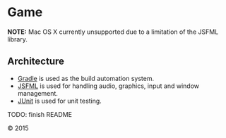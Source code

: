 Game
====
**NOTE:** Mac OS X currently unsupported due to a limitation of the JSFML library.

Architecture
------------
+ [Gradle](https://gradle.org/) is used as the build automation system.
+ [JSFML](http://jsfml.org/) is used for handling audio, graphics, input and window management.
+ [JUnit](http://junit.org/) is used for unit testing.

TODO: finish README

&copy; 2015